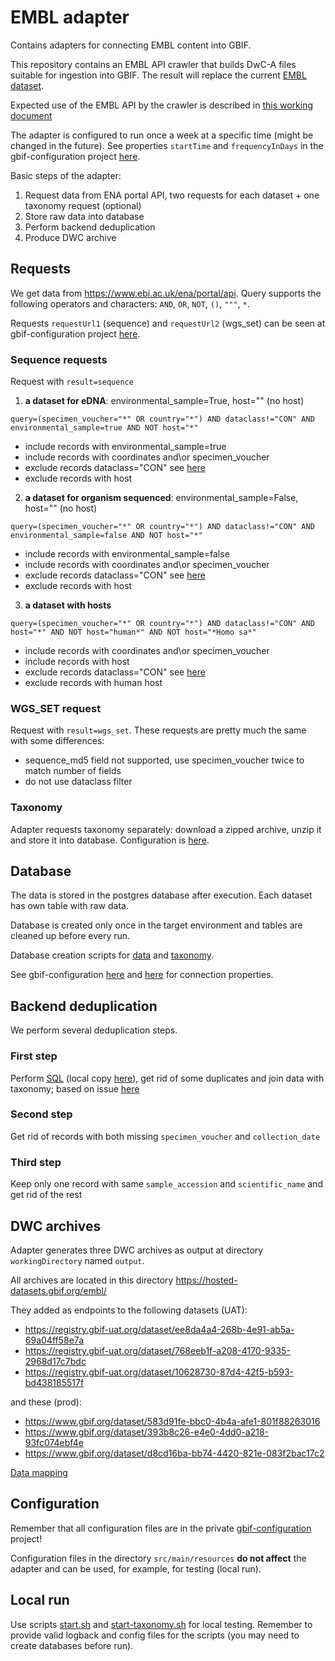 # EMBL adapter
Contains adapters for connecting EMBL content into GBIF.

This repository contains an EMBL API crawler that builds DwC-A files suitable for ingestion into GBIF.
The result will replace the current [EMBL dataset](https://www.gbif.org/publisher/ada9d123-ddb4-467d-8891-806ea8d94230).

Expected use of the EMBL API by the crawler is described in [this working document](https://docs.google.com/document/d/1GCBHAbKZasHRQWcsZFKVRkGlzqXT9XI_dnBTJQk1zj4/edit)

The adapter is configured to run once a week at a specific time (might be changed in the future).
See properties `startTime` and `frequencyInDays` in the gbif-configuration project [here](https://github.com/gbif/gbif-configuration/blob/master/cli/dev/config/embl-adapter.yaml).

Basic steps of the adapter:

1) Request data from ENA portal API, two requests for each dataset + one taxonomy request (optional)
2) Store raw data into database
3) Perform backend deduplication
4) Produce DWC archive


## Requests

We get data from https://www.ebi.ac.uk/ena/portal/api. Query supports the following operators and characters: `AND`, `OR`, `NOT`, `()`, `"""`, `*`.

Requests `requestUrl1` (sequence) and `requestUrl2` (wgs_set) can be seen at gbif-configuration project [here](https://github.com/gbif/gbif-configuration/blob/master/cli/dev/config/embl-adapter.yaml).


### Sequence requests
Request with `result=sequence`

1) **a dataset for eDNA**: environmental_sample=True, host="" (no host)
```
query=(specimen_voucher="*" OR country="*") AND dataclass!="CON" AND environmental_sample=true AND NOT host="*"
```
- include records with environmental_sample=true
- include records with coordinates and\or specimen_voucher
- exclude records dataclass="CON" see [here](https://github.com/gbif/embl-adapter/issues/10)
- exclude records with host

2) **a dataset for organism sequenced**: environmental_sample=False, host="" (no host)
```
query=(specimen_voucher="*" OR country="*") AND dataclass!="CON" AND environmental_sample=false AND NOT host="*"
```
- include records with environmental_sample=false
- include records with coordinates and\or specimen_voucher
- exclude records dataclass="CON" see [here](https://github.com/gbif/embl-adapter/issues/10)
- exclude records with host

3) **a dataset with hosts**
```
query=(specimen_voucher="*" OR country="*") AND dataclass!="CON" AND host="*" AND NOT host="human*" AND NOT host="*Homo sa*"
```
- include records with coordinates and\or specimen_voucher
- include records with host
- exclude records dataclass="CON" see [here](https://github.com/gbif/embl-adapter/issues/10)
- exclude records with human host


### WGS_SET request
Request with `result=wgs_set`.
These requests are pretty much the same with some differences:
- sequence_md5 field not supported, use specimen_voucher twice to match number of fields
- do not use dataclass filter


### Taxonomy
Adapter requests taxonomy separately: download a zipped archive, unzip it and store it into database.
Configuration is [here](https://github.com/gbif/gbif-configuration/blob/master/cli/dev/config/ena-taxonomy.yaml).


## Database
The data is stored in the postgres database after execution. Each dataset has own table with raw data.

Database is created only once in the target environment and tables are cleaned up before every run.

Database creation scripts for [data](src/main/resources/db.sql) and [taxonomy](src/main/resources/ena-taxonomy-db.sql).

See gbif-configuration [here](https://github.com/gbif/gbif-configuration/blob/master/cli/dev/config/embl-adapter.yaml)
and [here](https://github.com/gbif/gbif-configuration/blob/master/cli/dev/config/ena-taxonomy.yaml) for connection properties.


## Backend deduplication
We perform several deduplication steps.

### First step
Perform [SQL](https://github.com/gbif/gbif-configuration/blob/master/cli/dev/config/sql-dataset-common.sql)
(local copy [here](src/main/resources/sql-dataset-common.sql)),
get rid of some duplicates and join data with taxonomy;
based on issue [here](https://github.com/gbif/embl-adapter/issues/10)

### Second step
Get rid of records with both missing `specimen_voucher` and `collection_date`

### Third step
Keep only one record with same `sample_accession` and `scientific_name` and get rid of the rest


## DWC archives
Adapter generates three DWC archives as output at directory `workingDirectory` named `output`.

All archives are located in this directory https://hosted-datasets.gbif.org/embl/

They added as endpoints to the following datasets (UAT):

- https://registry.gbif-uat.org/dataset/ee8da4a4-268b-4e91-ab5a-69a04ff58e7a
- https://registry.gbif-uat.org/dataset/768eeb1f-a208-4170-9335-2968d17c7bdc
- https://registry.gbif-uat.org/dataset/10628730-87d4-42f5-b593-bd438185517f

and these (prod):

- https://www.gbif.org/dataset/583d91fe-bbc0-4b4a-afe1-801f88263016
- https://www.gbif.org/dataset/393b8c26-e4e0-4dd0-a218-93fc074ebf4e
- https://www.gbif.org/dataset/d8cd16ba-bb74-4420-821e-083f2bac17c2

[Data mapping](DATAMAPPING.md)


## Configuration
Remember that all configuration files are in the private [gbif-configuration](https://github.com/gbif/gbif-configuration) project!

Configuration files in the directory `src/main/resources` **do not affect** the adapter and can be used, for example, for testing (local run).

## Local run
Use scripts [start.sh](start.sh) and [start-taxonomy.sh](start-taxonomy.sh) for local testing.
Remember to provide valid logback and config files for the scripts (you may need to create databases before run).
